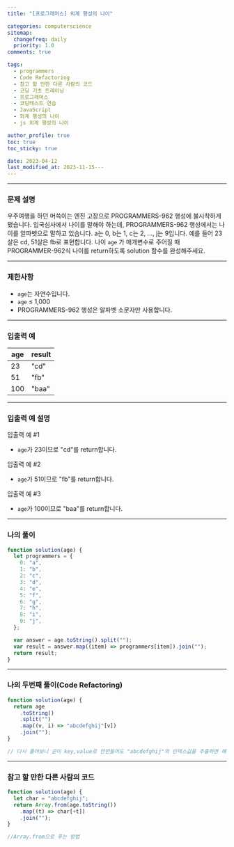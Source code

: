 ```yaml
---
title: "[프로그래머스] 외계 행성의 나이"

categories: computerscience
sitemap:
  changefreq: daily
  priority: 1.0
comments: true

tags:
  - programmers
  - Code Refactoring
  - 참고 할 만한 다른 사람의 코드
  - 코딩 기초 트레이닝
  - 프로그래머스
  - 코딩테스트 연습
  - JavaScript
  - 외계 행성의 나이
  - js 외계 행성의 나이

author_profile: true
toc: true
toc_sticky: true

date: 2023-04-12
last_modified_at: 2023-11-15---
---
```


---

### 문제 설명

우주여행을 하던 머쓱이는 엔진 고장으로 PROGRAMMERS-962 행성에 불시착하게 됐습니다. 입국심사에서 나이를 말해야 하는데, PROGRAMMERS-962 행성에서는 나이를 알파벳으로 말하고 있습니다. a는 0, b는 1, c는 2, ..., j는 9입니다. 예를 들어 23살은 cd, 51살은 fb로 표현합니다. 나이 `age`
가 매개변수로 주어질 때 PROGRAMMER-962식 나이를 return하도록 solution 함수를 완성해주세요.

---

### 제한사항

- `age`는 자연수입니다.
- `age` ≤ 1,000
- PROGRAMMERS-962 행성은 알파벳 소문자만 사용합니다.

---

### 입출력 예

| age | result |
| --- | ------ |
| 23  | "cd"   |
| 51  | "fb"   |
| 100 | "baa"  |

---

### 입출력 예 설명

입출력 예 #1

- `age`가 23이므로 "cd"를 return합니다.

입출력 예 #2

- `age`가 51이므로 "fb"를 return합니다.

입출력 예 #3

- `age`가 100이므로 "baa"를 return합니다.

---

### 나의 풀이

```jsx
function solution(age) {
  let programmers = {
    0: "a",
    1: "b",
    2: "c",
    3: "d",
    4: "e",
    5: "f",
    6: "g",
    7: "h",
    8: "i",
    9: "j",
  };

  var answer = age.toString().split("");
  var result = answer.map((item) => programmers[item]).join("");
  return result;
}
```

---

### 나의 두번째 풀이(Code Refactoring)

```jsx
function solution(age) {
  return age
    .toString()
    .split("")
    .map((v, i) => "abcdefghij"[v])
    .join("");
}

// 다시 풀어보니 굳이 key,value로 안만들어도 "abcdefghij"의 인덱스값을 추출하면 해당값이 추출되서 불필요한 객체를 만들어줄 필요가 없다.
```

---

### 참고 할 만한 다른 사람의 코드

```jsx
function solution(age) {
  let char = "abcdefghij";
  return Array.from(age.toString())
    .map((t) => char[+t])
    .join("");
}

//Array.from으로 푸는 방법
```
